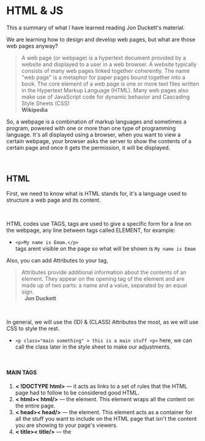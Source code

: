 #   HTML & JS
This a summary of what I have learned reading Jon Duckett's material.

We are learning how to design and develop web pages, but what are those web pages anyway?

>A web page (or webpage) is a hypertext document provided by a website and displayed to a user in a web browser. A website typically consists of many web pages linked together coherently. The name "web page" is a metaphor for paper pages bound together into a book. The core element of a web page is one or more text files written in the Hypertext Markup Language (HTML). Many web pages also make use of JavaScript code for dynamic behavior and Cascading Style Sheets (CSS)                &nbsp;   
 **Wikipedia**



So, a webpage is a combination of markup languages and sometimes a program, powered with one or more than one type of programming language. 
It's all displayed using a browser, when you want to view a certain webpage, your browser asks the server to show the contents of a certain page and once it gets the permission, it will be displayed.





&nbsp;



## HTML
First, we need to know what is HTML stands for, it's a language used to structure a web page and its content.





&nbsp;



HTML codes use TAGS, tags are used to give a specific form for a line on the webpage, any line between tags called ELEMENT, for example:
- `<p>My name is Emam.</p>`
&nbsp;   
tags arent visible on the page so what will be shown is `My name is Emam`

Also, you can add Attributes to your tag, 
>Attributes provide additional information about the contents of an element. They appear on the opening tag of the element and are made up of two parts: a name and a value, 
separated by an equal sign.                                    
 &nbsp; 
  **Jon Duckett**

 &nbsp; 

In general, we will use the (ID) & (CLASS) Attributes the most, as we will use CSS to style the rest. 

* `<p class="main something" > this is a main stuff <p>`
here, we can call the class later in the style sheet to make our adjustments.




&nbsp;



#### MAIN TAGS

1. **< !DOCTYPE html>** — it acts as links to a set of rules that the HTML page had to follow to be considered good HTML.
2. **< html>< html/>** — the <html> element. This element wraps all the content on the entire page.
3. **< head>< head/>** — the <head> element. This element acts as a container for all the stuff you want to include on the HTML page that isn't the content you are showing to your page's viewers.
4. **< title>< title/>** — the <title> element. This sets the title of your page, which is the title that appears in the browser tab the page is loaded in. 
5. **< body>< body/>** — the <body> element. This contains all the content that you want to show to web users when they visit your page, and it contains other subtags, header, main, and footer.



&nbsp;


&nbsp;

#### OTHER TAGS
1.   **<div>** div is a grouping tag that allows you to include many elements inside a block-level box. and it can take an attribute like an ID or a class. 
2.   **<a>**  you can use this tag to create linksm for example,   &nbsp;    &nbsp;

     &nbsp;
            `<a href="https://github.com/Emam96">Emam96</a>` will create a link to take you to my github page.           
  
  3. **<img>** here, you can add images to your page, by adding the image path you can make it appear on the page, the format should be like this: 
  `<img src="URL" alt="note">`         
  


&nbsp;



#### LAYOUT 

We mentioned earlier that the (div) is a grouping element, what is that mean? we use this element and many more to control the page layout or how it will be displayed, how many blocks, and what every block contains. 

&nbsp;


![layout](https://www.logicify.com/media/filer_public/88/72/88722592-b71c-47d1-aadb-25643aca6821/schematic_representation_of_semantics_in_a_page_layout.png)

&nbsp;

We  use elements such as `<div> <nav> <article> <header> <main> <footer> <aside>` to divide our page into blocks or sections, making it esier to style and to define special attributes to every block. &nbsp;

Sometimes, we want to make the <nav> or the navigation bar to hold still on top even if we scrolled down the page, so we add the commands to a single section by using the element <nav>.  




&nbsp;

## JavaScript 

JavaScript is one of many programming languages used with HTML and CSS to accomplish a webpage, but what is JavaScript, and why we use it?

>JavaScript is a scripting or programming language that allows you to implement complex features on web pages  
&nbsp;
**Mozilla and individual contributors** 

&nbsp;
 
 JavaScript is implemented by lines of code, codes are intended to apply specific commands to run a program at the webpage, there are many types of those programs and can be triggered in many ways also. 

 JavaScript is written in the shape of scripts. 
 > A script is a series of instructions that a 
a computer can follow to achieve a goal       
 &nbsp; 
  **Jon Duckett** 

You can set some steps and instructions and code each one to perform a certain task, using the right JavaScript syntax and an assigned group of objects with some Properties. 

The syntax is simple, for example, you want to assign a value for a variable: 

`var userName = "Emam";` 

* Here you can notice that **var** is used to identify that **userName** is a variable that we use var to declare variables.

* **userName** is an **identifier**, it is a sequence of characters in the code that identifies a variable, function, or property. In JavaScript, identifiers are case-sensitive and can contain Unicode letters, and digits, but may not start with a digit.

* **(=)**, is an **operator**, An operator performs some operation on single or multiple operands (data value) and produces a result.

* You can see that we used **"Emam"** as a value to our variable, this value is called string because it's written between quotation marks. Data types can include:  

   1. Numbers = var HQ = 66;

   2. String = lastName = "Bond"; .... James Bond.

   3. An Object itself  = var x = {firstName:"John", lastName:"Doe"}; 



We connect our JavaScript code to the index by adding 

&nbsp;
 `<script src="script.js"></script>`  

anywhere within the HTML code, and the code will be performed at the same spot when viewing the page and running the program.

&nbsp;

Get back to [EMAM'S HOMEPAGE](https://emam96.github.io/reading-notes/)

 I have created this page as a part of my project using Github, Please visit my [profile](https://github.com/Emam96), I will be more than happy to hear from you all.      &nbsp;        &nbsp;       &nbsp;   &nbsp;&nbsp;&nbsp;&nbsp;&nbsp;&nbsp;&nbsp;&nbsp;&nbsp;&nbsp;&nbsp;&nbsp;&nbsp;&nbsp;&nbsp;      © Emam Shararah 2021